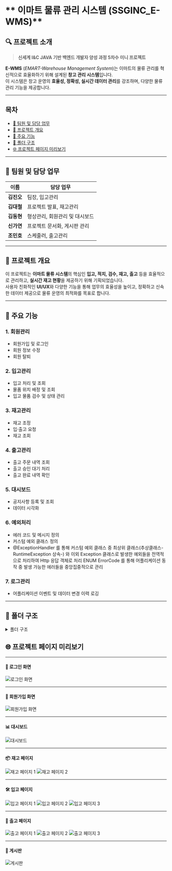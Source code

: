 # ** 이마트 물류 관리 시스템 (SSGINC_E-WMS)**

## **🔍 프로젝트 소개**

> **신세계 I&C JAVA 기반 백엔드 개발자 양성 과정 5차수 미니 프로젝트**

**E-WMS** (*EMART-Warehouse Management System*)는 이마트의 물류 관리를 혁신적으로 효율화하기 위해 설계된 **창고 관리 시스템**입니다.  
이 시스템은 창고 운영의 **효율성, 정확성, 실시간 데이터 관리**를 강조하며, 다양한 물류 관리 기능을 제공합니다.

---

## 목차

- [👥 팀원 및 담당 업무](#-팀원-및-담당-업무)
- [📌 프로젝트 개요](#-프로젝트-개요)
- [🚀 주요 기능](#-주요-기능)
- [📂 폴더 구조](#-폴더-구조)
- [🌐 프로젝트 페이지 미리보기](#-프로젝트-페이지-미리보기)

---

## 👥 팀원 및 담당 업무

| **이름**  | **담당 업무**         |
|---------|-------------------|
| **김진오** | 팀장, 입고관리          |
| **김대철** | 프로젝트 발표, 재고관리     |
| **김동현** | 형상관리, 회원관리 및 대시보드 |
| **신가연** | 프로젝트 문서화, 게시판 관리  |
| **조민호** | 스케줄러, 출고관리        |

---

## 📌 프로젝트 개요

이 프로젝트는 **이마트 물류 시스템**의 핵심인 **입고, 적치, 검수, 재고, 출고** 등을 효율적으로 관리하고, **실시간 재고 현황**을 제공하기 위해 기획되었습니다.  
사용자 친화적인 **UI/UX**와 다양한 기능을 통해 업무의 효율성을 높이고, 정확하고 신속한 데이터 제공으로 물류 운영의 최적화를 목표로 합니다.

---

## 🚀 주요 기능

### 1. **회원관리**

- 회원가입 및 로그인
- 회원 정보 수정
- 회원 탈퇴

### 2. **입고관리**

- 입고 처리 및 조회
- 물품 위치 배정 및 조회
- 입고 물품 검수 및 상태 관리

### 3. **재고관리**

- 재고 조정
- 입·출고 요청
- 재고 조회

### 4. **출고관리**

- 출고 주문 내역 조회
- 출고 승인 대기 처리
- 출고 완료 내역 확인

### 5. **대시보드**

- 공지사항 등록 및 조회
- 데이터 시각화

### 6. **예외처리**

- 에러 코드 및 메시지 정의
- 커스텀 예외 클래스 정의
- @ExceptionHandler 를 통해 커스텀 예외 클래스 중 최상위 클래스(추상클래스-RuntimeException 상속-) 와 이외 Exception 클래스로 발생한 예외들을 전역적으로 처리하여 Http
  응답 객체로 처리 ENUM ErrorCode 를 통해 어플리케이션 동작 중 발생 가능한 에러들을 중앙집중적으로 관리

### 7. **로그관리**

- 어플리케이션 이벤트 및 데이터 변경 이력 로깅

---

## 📂 폴더 구조

<details>
<summary>폴더 구조</summary>
<div markdown="1">

```bash
📦 E-WMS
└─ src
   ├─ main
   │  ├─ java
   │  │  └─ com
   │  │     └─ ssginc
   │  │        └─ ewms
   │  │           ├─ EWmsApplication.java
   │  │           ├─ ServletInitializer.java
   │  │           ├─ board
   │  │           │  ├─ controller
   │  │           │  │  └─ BoardController.java
   │  │           │  ├─ dao
   │  │           │  │  └─ BoardMapper.java
   │  │           │  ├─ service
   │  │           │  │  ├─ BoardService.java
   │  │           │  │  └─ BoardServiceImpl.java
   │  │           │  └─ vo
   │  │           │     └─ BoardVO.java
   │  │           ├─ branch
   │  │           │  ├─ mapper
   │  │           │  │  └─ BranchMapper.java
   │  │           │  ├─ service
   │  │           │  │  ├─ BranchService.java
   │  │           │  │  └─ BranchServiceImpl.java
   │  │           │  └─ vo
   │  │           │     └─ BranchVO.java
   │  │           ├─ comment
   │  │           │  ├─ controller
   │  │           │  │  └─ CommentController.java
   │  │           │  ├─ dao
   │  │           │  │  └─ CommentMapper.java
   │  │           │  ├─ service
   │  │           │  │  ├─ CommentService.java
   │  │           │  │  └─ CommentServiceImpl.java
   │  │           │  └─ vo
   │  │           │     └─ CommentVO.java
   │  │           ├─ config
   │  │           │  ├─ AppConfig.java
   │  │           │  └─ WebConfig.java
   │  │           ├─ dashboard
   │  │           │  ├─ controller
   │  │           │  │  ├─ DashboardController.java
   │  │           │  │  └─ WeatherApiController.java
   │  │           │  ├─ dto
   │  │           │  │  ├─ IncomeResponseDto.java
   │  │           │  │  ├─ OutgoingResponseDto.java
   │  │           │  │  └─ SectorResponseDto.java
   │  │           │  ├─ mapper
   │  │           │  │  └─ DashboardMapper.java
   │  │           │  └─ service
   │  │           │     ├─ DashboardService.java
   │  │           │     ├─ DashboardServiceImpl.java
   │  │           │     ├─ WeatherService.java
   │  │           │     └─ WeatherServiceImpl.java
   │  │           ├─ error
   │  │           │  └─ CustomErrorController.java
   │  │           ├─ exception
   │  │           │  ├─ AbstractionException.java
   │  │           │  ├─ ApiWeatherException.java
   │  │           │  ├─ DashboardException.java
   │  │           │  ├─ DbCustomException.java
   │  │           │  ├─ InvalidFormatException.java
   │  │           │  ├─ MemberInsertFailedException.java
   │  │           │  ├─ MemberNotFoundException.java
   │  │           │  ├─ MemberUpdateFailedException.java
   │  │           │  ├─ SendFailedException.java
   │  │           │  └─ ValueCustomException.java
   │  │           ├─ handler
   │  │           │  └─ GlobalExceptionHandler.java
   │  │           ├─ income
   │  │           │  ├─ controller
   │  │           │  │  └─ IncomeController.java
   │  │           │  ├─ mapper
   │  │           │  │  └─ IncomeMapper.java
   │  │           │  ├─ service
   │  │           │  │  ├─ IncomeService.java
   │  │           │  │  └─ IncomeServiceImpl.java
   │  │           │  └─ vo
   │  │           │     ├─ IncomeFormVO.java
   │  │           │     ├─ IncomeProductSectorWarehouseInventoryVO.java
   │  │           │     ├─ IncomeRequestVO.java
   │  │           │     └─ IncomeShipperProductSuppierVO.java
   │  │           ├─ interceptor
   │  │           │  └─ LoginCheckInterceptor.java
   │  │           ├─ inventory
   │  │           │  ├─ controller
   │  │           │  │  └─ InventoryController.java
   │  │           │  ├─ mapper
   │  │           │  │  └─ InventoryMapper.java
   │  │           │  ├─ service
   │  │           │  │  ├─ InventoryService.java
   │  │           │  │  └─ InventoryServiceImpl.java
   │  │           │  └─ vo
   │  │           │     ├─ InventoryAdjustVO.java
   │  │           │     └─ InventoryStateVO.java
   │  │           ├─ member
   │  │           │  ├─ controller
   │  │           │  │  ├─ AuthController.java
   │  │           │  │  ├─ HomeController.java
   │  │           │  │  ├─ LoginController.java
   │  │           │  │  ├─ ModifyController.java
   │  │           │  │  └─ RegisterController.java
   │  │           │  ├─ dto
   │  │           │  │  ├─ MemberInsertRequest.java
   │  │           │  │  ├─ MemberUpdateRequest.java
   │  │           │  │  └─ ResponseDto.java
   │  │           │  ├─ mapper
   │  │           │  │  └─ MemberMapper.java
   │  │           │  ├─ service
   │  │           │  │  ├─ AuthService.java
   │  │           │  │  ├─ AuthServiceImpl.java
   │  │           │  │  ├─ LoginService.java
   │  │           │  │  ├─ LoginServiceImpl.java
   │  │           │  │  ├─ ModifyService.java
   │  │           │  │  ├─ ModifyServiceImpl.java
   │  │           │  │  ├─ RegisterService.java
   │  │           │  │  └─ RegisterServiceImpl.java
   │  │           │  └─ vo
   │  │           │     └─ MemberVO.java
   │  │           ├─ outgoing
   │  │           │  ├─ controller
   │  │           │  │  └─ OutgoingController.java
   │  │           │  ├─ mapper
   │  │           │  │  └─ OutgoingMapper.java
   │  │           │  ├─ service
   │  │           │  │  ├─ OutgoingService.java
   │  │           │  │  └─ OutgoingServiceImpl.java
   │  │           │  └─ vo
   │  │           │     ├─ OutgoingFormVO.java
   │  │           │     ├─ OutgoingRequestVO.java
   │  │           │     └─ OutgoingVO.java
   │  │           ├─ poi
   │  │           │  ├─ PoiService.java
   │  │           │  └─ PoiServiceImpl.java
   │  │           ├─ product
   │  │           │  ├─ mapper
   │  │           │  │  └─ ProductMapper.java
   │  │           │  └─ vo
   │  │           │     └─ ProductVO.java
   │  │           ├─ sector
   │  │           │  ├─ mapper
   │  │           │  │  └─ SectorMapper.java
   │  │           │  └─ vo
   │  │           │     └─ SectorVO.java
   │  │           ├─ shipper
   │  │           │  ├─ mapper
   │  │           │  │  └─ ShipperMapper.java
   │  │           │  ├─ service
   │  │           │  │  ├─ ShipperService.java
   │  │           │  │  └─ ShipperServiceImpl.java
   │  │           │  └─ vo
   │  │           │     └─ ShipperVO.java
   │  │           ├─ smtp
   │  │           │  └─ service
   │  │           │     ├─ SmtpService.java
   │  │           │     └─ SmtpServiceImpl.java
   │  │           ├─ util
   │  │           │  ├─ ErrorCode.java
   │  │           │  ├─ RandomGenerator.java
   │  │           │  └─ validator
   │  │           │     ├─ MemberValidator.java
   │  │           │     └─ Validator.java
   │  │           └─ warehouse
   │  │              └─ mapper
   │  │                 └─ WarehouseMapper.java
   │  └─ resources
   │     ├─ applicationContext.xml
   │     ├─ attach
   │     │  ├─ income.docx
   │     │  └─ outgoing.docx
   │     ├─ mapper
   │     │  ├─ boardMapper.xml
   │     │  ├─ branchMapper.xml
   │     │  ├─ commentMapper.xml
   │     │  ├─ dashboardMapper.xml
   │     │  ├─ incomeMapper.xml
   │     │  ├─ inventoryMapper.xml
   │     │  ├─ memberMapper.xml
   │     │  ├─ outgoingMapper.xml
   │     │  ├─ productMapper.xml
   │     │  ├─ sectorMapper.xml
   │     │  ├─ shipperMapper.xml
   │     │  └─ warehouseMapper.xml
   │     ├─ static
   │     │  ├─ assets
   │     │  │  └─ favicon.ico
   │     │  ├─ css
   │     │  │  ├─ dashboard
   │     │  │  │  └─ dashboard.css
   │     │  │  ├─ income
   │     │  │  │  └─ register.css
   │     │  │  ├─ inventory
   │     │  │  │  └─ inventory.css
   │     │  │  ├─ member
   │     │  │  │  ├─ login.css
   │     │  │  │  ├─ modify.css
   │     │  │  │  ├─ registration.css
   │     │  │  │  └─ verify.css
   │     │  │  ├─ outgoing
   │     │  │  │  ├─ outgoing.css
   │     │  │  │  └─ register.css
   │     │  │  └─ style.css
   │     │  ├─ img
   │     │  │  ├─ dashboard
   │     │  │  │  └─ weather
   │     │  │  │     ├─ clodyDay.png
   │     │  │  │     ├─ grayDay.png
   │     │  │  │     ├─ grayNight.png
   │     │  │  │     ├─ overcast.png
   │     │  │  │     ├─ rainny.png
   │     │  │  │     ├─ snow.png
   │     │  │  │     ├─ sunnyDay.png
   │     │  │  │     └─ sunnyNight1.png
   │     │  │  └─ member
   │     │  │     ├─ Icon_search.svg
   │     │  │     ├─ emart-logo-small.png
   │     │  │     ├─ emart-logo.png
   │     │  │     ├─ google.png
   │     │  │     ├─ kakao.png
   │     │  │     ├─ karina.png
   │     │  │     └─ naver.png
   │     │  └─ js
   │     │     ├─ dashboard
   │     │     │  └─ dashboard.js
   │     │     ├─ income
   │     │     │  └─ register.js
   │     │     ├─ inventory
   │     │     │  ├─ adjust.js
   │     │     │  └─ inventory.js
   │     │     ├─ member
   │     │     │  ├─ login.js
   │     │     │  ├─ modify.js
   │     │     │  ├─ registration.js
   │     │     │  └─ verify.js
   │     │     ├─ outgoing
   │     │     │  ├─ complete.js
   │     │     │  ├─ outgoing.js
   │     │     │  ├─ picking.js
   │     │     │  └─ register.js
   │     │     └─ scripts.js
   │     └─ templates
   │        ├─ board
   │        │  ├─ board.html
   │        │  ├─ create.html
   │        │  ├─ read.html
   │        │  └─ update.html
   │        ├─ dashboard
   │        │  └─ dashboard.html
   │        ├─ error
   │        │  └─ error.html
   │        ├─ income
   │        │  ├─ accumulationmanagement.html
   │        │  ├─ incomemanagement.html
   │        │  ├─ inspectionmanagement.html
   │        │  └─ register.html
   │        ├─ index.html
   │        ├─ inventory
   │        │  ├─ adjust.html
   │        │  └─ inventory.html
   │        ├─ layout.html
   │        ├─ member
   │        │  ├─ login.html
   │        │  ├─ modify.html
   │        │  ├─ registration.html
   │        │  └─ verify.html
   │        └─ outgoing
   │           ├─ complete.html
   │           ├─ outgoing.html
   │           ├─ picking.html
   │           └─ register.html
   └─ test
      └─ java
         └─ com
            └─ ssginc
               └─ ewms
                  └─ EWmsApplicationTests.java
```

</div>
</details>


## 🌐 프로젝트 페이지 미리보기

---

#### 📌 **로그인 화면**

![로그인 화면](https://github.com/user-attachments/assets/8c051c22-aa11-4080-998e-78baedf51201)

---

#### 📌 **회원가입 화면**

![회원가입 화면](https://github.com/user-attachments/assets/35503cd3-8327-4194-807c-9feaa54f35e1)

---

#### 📊 **대시보드**

![대시보드](https://github.com/user-attachments/assets/a8c8a7ca-aed6-4a38-885e-b35abbc33a99)

---

#### 📦 **재고 페이지**

![재고 페이지 1](https://github.com/user-attachments/assets/34b66afb-ccd5-4ca3-a187-91cf2f7ae5ab)
![재고 페이지 2](https://github.com/user-attachments/assets/d6e37d76-aa58-4a5c-97e4-d47e18152c58)

---

#### 🛠️ **입고 페이지**

![입고 페이지 1](https://github.com/user-attachments/assets/1dc542d8-dc67-4dff-999d-8a5fccdd8f6c)
![입고 페이지 2](https://github.com/user-attachments/assets/9f8f25c6-2e7e-4f7e-9cbe-a99f0cae3f51)
![입고 페이지 3](https://github.com/user-attachments/assets/e0f0fb12-8be2-403f-93f3-d2a2981c4384)

---

#### 🚚 **출고 페이지**

![출고 페이지 1](https://github.com/user-attachments/assets/f993b6c6-7099-4cf6-a289-566ab55168d9)
![출고 페이지 2](https://github.com/user-attachments/assets/9bd0dee7-8dd5-4163-8d86-f115ae093f98)
![출고 페이지 3](https://github.com/user-attachments/assets/7aa23f02-dccb-44ee-ac7a-c4638922e640)

---

#### 📝 **게시판**

![게시판](https://github.com/user-attachments/assets/bfc75cbb-2c96-498e-96bf-8870238d99eb)
